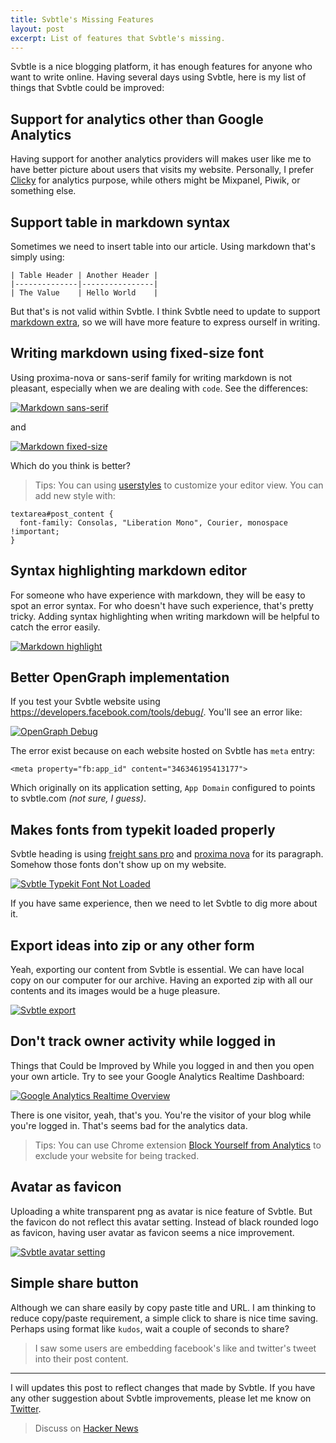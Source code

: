 ```yaml
---
title: Svbtle's Missing Features
layout: post
excerpt: List of features that Svbtle's missing.
---
```


Svbtle is a nice blogging platform, it has enough features for anyone who want to write online. Having several days using Svbtle, here is my list of things that Svbtle could be improved:

## Support for analytics other than Google Analytics

Having support for another analytics providers will makes user like me to have better picture about users that visits my website. Personally, I prefer [Clicky](https://clicky.com/) for analytics purpose, while others might be Mixpanel, Piwik, or something else.

## Support table in markdown syntax

Sometimes we need to insert table into our article. Using markdown that's simply using:

```
| Table Header | Another Header |
|--------------|----------------|
| The Value    | Hello World    |
```

But that's is not valid within Svbtle. I think Svbtle need to update to support [markdown extra](http://en.wikipedia.org/wiki/Markdown_Extra), so we will have more feature to express ourself in writing.

## Writing markdown using fixed-size font

Using proxima-nova or sans-serif family for writing markdown is not pleasant, especially when we are dealing with `code`. See the differences:

[![Markdown sans-serif](https://d23f6h5jpj26xu.cloudfront.net/y3ki7b81b0c7gq_small.png)](http://img.svbtle.com/y3ki7b81b0c7gq.png)

and

[![Markdown fixed-size](https://d23f6h5jpj26xu.cloudfront.net/s3sq5j1faeowq_small.png)](http://img.svbtle.com/s3sq5j1faeowq.png)

Which do you think is better?

> Tips: You can using [userstyles](http://userstyles.org/) to customize your editor view. You can add new style with:

```
textarea#post_content {
  font-family: Consolas, "Liberation Mono", Courier, monospace !important;
}
```

## Syntax highlighting markdown editor

For someone who have experience with markdown, they will be easy to spot an error syntax. For who doesn't have such experience, that's pretty tricky. Adding syntax highlighting when writing markdown will be helpful to catch the error easily.

[![Markdown highlight](https://d23f6h5jpj26xu.cloudfront.net/lxzomqueaem4ua_small.png)](http://img.svbtle.com/lxzomqueaem4ua.png)

## Better OpenGraph implementation

If you test your Svbtle website using https://developers.facebook.com/tools/debug/. You'll see an error like:

[![OpenGraph Debug](https://d23f6h5jpj26xu.cloudfront.net/cvdoja6z9kwsmw_small.png)](http://img.svbtle.com/cvdoja6z9kwsmw.png)

The error exist because on each website hosted on Svbtle has `meta` entry:

```
<meta property="fb:app_id" content="346346195413177">
```

Which originally on its application setting, `App Domain` configured to points to svbtle.com _(not sure, I guess)_.

## Makes fonts from typekit loaded properly

Svbtle heading is using [freight sans pro](https://typekit.com/fonts/freight-sans-pro) and [proxima nova](https://typekit.com/fonts/proxima-nova) for its paragraph. Somehow those fonts don't show up on my website.

[![Svbtle Typekit Font Not Loaded](https://d23f6h5jpj26xu.cloudfront.net/g0lwvdynweevxa_small.png)](http://img.svbtle.com/g0lwvdynweevxa.png)

If you have same experience, then we need to let Svbtle to dig more about it.

## Export ideas into zip or any other form

Yeah, exporting our content from Svbtle is essential. We can have local copy on our computer for our archive. Having an exported zip with all our contents and its images would be a huge pleasure.

[![Svbtle export](https://d23f6h5jpj26xu.cloudfront.net/d08kqcmnlkhla_small.png)](http://img.svbtle.com/d08kqcmnlkhla.png)

## Don't track owner activity while logged in
Things that Could be Improved by
While you logged in and then you open your own article. Try to see your Google Analytics Realtime Dashboard:

[![Google Analytics Realtime Overview](https://d23f6h5jpj26xu.cloudfront.net/tamnddo59xlsa_small.png)](http://img.svbtle.com/tamnddo59xlsa.png)

There is one visitor, yeah, that's you. You're the visitor of your blog while you're logged in. That's seems bad for the analytics data.

> Tips: You can use Chrome extension [Block Yourself from Analytics](https://chrome.google.com/webstore/detail/block-yourself-from-analy/fadgflmigmogfionelcpalhohefbnehm?hl=en) to exclude your website for being tracked.

## Avatar as favicon

Uploading a white transparent png as avatar is nice feature of Svbtle. But the favicon do not reflect this avatar setting. Instead of black rounded logo as favicon, having user avatar as favicon seems a nice improvement.

[![Svbtle avatar setting](https://d23f6h5jpj26xu.cloudfront.net/vzekod0c48czva_small.png)](http://img.svbtle.com/vzekod0c48czva.png)

## Simple share button

Although we can share easily by copy paste title and URL. I am thinking to reduce copy/paste requirement, a simple click to share is nice time saving. Perhaps using format like `kudos`, wait a couple of seconds to share?

> I saw some users are embedding facebook's like and twitter's tweet into their post content.

-----

I will updates this post to reflect changes that made by Svbtle. If you have any other suggestion about Svbtle improvements, please let me know on [Twitter](https://twitter.com/subosito).

> Discuss on [Hacker News](https://news.ycombinator.com/item?id=7107574)
